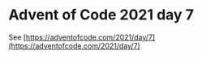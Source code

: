# Advent of Code 2021 day 7

See [https://adventofcode.com/2021/day/7](https://adventofcode.com/2021/day/7)
